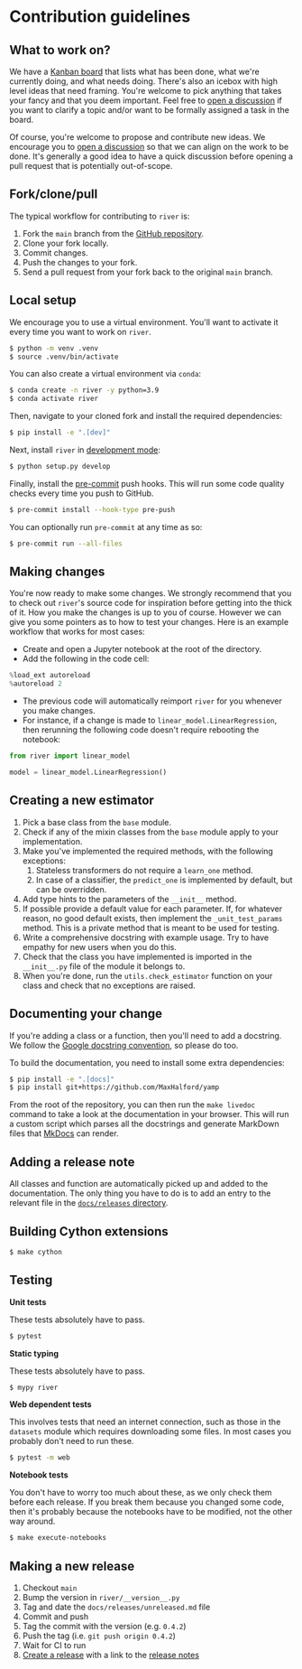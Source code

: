 # Contribution guidelines

## What to work on?

We have a [Kanban board](https://www.notion.so/d1e86fcdf21e4deda16eedab2b3361fb?v=503f44740b8b44a99a961aa96e9e46e1) that lists what has been done, what we're currently doing, and what needs doing. There's also an icebox with high level ideas that need framing. You're welcome to pick anything that takes your fancy and that you deem important. Feel free to [open a discussion](https://github.com/online-ml/river/discussions/new) if you want to clarify a topic and/or want to be formally assigned a task in the board.

Of course, you're welcome to propose and contribute new ideas. We encourage you to [open a discussion](https://github.com/online-ml/river/discussions/new) so that we can align on the work to be done. It's generally a good idea to have a quick discussion before opening a pull request that is potentially out-of-scope.

## Fork/clone/pull

The typical workflow for contributing to `river` is:

1. Fork the `main` branch from the [GitHub repository](https://github.com/online-ml/river/).
2. Clone your fork locally.
3. Commit changes.
4. Push the changes to your fork.
5. Send a pull request from your fork back to the original `main` branch.

## Local setup

We encourage you to use a virtual environment. You'll want to activate it every time you want to work on `river`.

```sh
$ python -m venv .venv
$ source .venv/bin/activate
```

You can also create a virtual environment via `conda`:

```sh
$ conda create -n river -y python=3.9
$ conda activate river
```

Then, navigate to your cloned fork and install the required dependencies:

```sh
$ pip install -e ".[dev]"
```

Next, install `river` in [development mode](https://stackoverflow.com/questions/19048732/python-setup-py-develop-vs-install):

```sh
$ python setup.py develop
```

Finally, install the [pre-commit](https://pre-commit.com/) push hooks. This will run some code quality checks every time you push to GitHub.

```sh
$ pre-commit install --hook-type pre-push
```

You can optionally run `pre-commit` at any time as so:

```sh
$ pre-commit run --all-files
```

## Making changes

You're now ready to make some changes. We strongly recommend that you to check out `river`'s source code for inspiration before getting into the thick of it. How you make the changes is up to you of course. However we can give you some pointers as to how to test your changes. Here is an example workflow that works for most cases:

- Create and open a Jupyter notebook at the root of the directory.
- Add the following in the code cell:
```py
%load_ext autoreload
%autoreload 2
```
- The previous code will automatically reimport `river` for you whenever you make changes.
- For instance, if a change is made to `linear_model.LinearRegression`, then rerunning the following code doesn't require rebooting the notebook:
```py
from river import linear_model

model = linear_model.LinearRegression()
```

## Creating a new estimator

1. Pick a base class from the `base` module.
2. Check if any of the mixin classes from the `base` module apply to your implementation.
3. Make you've implemented the required methods, with the following exceptions:
   1. Stateless transformers do not require a `learn_one` method.
   2. In case of a classifier, the `predict_one` is implemented by default, but can be overridden.
4. Add type hints to the parameters of the `__init__` method.
5. If possible provide a default value for each parameter. If, for whatever reason, no good default exists, then implement the `_unit_test_params` method. This is a private method that is meant to be used for testing.
6. Write a comprehensive docstring with example usage. Try to have empathy for new users when you do this.
7. Check that the class you have implemented is imported in the `__init__.py` file of the module it belongs to.
8. When you're done, run the `utils.check_estimator` function on your class and check that no exceptions are raised.

## Documenting your change

If you're adding a class or a function, then you'll need to add a docstring. We follow the [Google docstring convention](https://sphinxcontrib-napoleon.readthedocs.io/en/latest/example_google.html), so please do too.

To build the documentation, you need to install some extra dependencies:

```sh
$ pip install -e ".[docs]"
$ pip install git+https://github.com/MaxHalford/yamp
```

From the root of the repository, you can then run the `make livedoc` command to take a look at the documentation in your browser. This will run a custom script which parses all the docstrings and generate MarkDown files that [MkDocs](https://www.mkdocs.org/) can render.

## Adding a release note

All classes and function are automatically picked up and added to the documentation. The only thing you have to do is to add an entry to the relevant file in the [`docs/releases` directory](docs/releases).

## Building Cython extensions

```sh
$ make cython
```

## Testing

**Unit tests**

These tests absolutely have to pass.

```sh
$ pytest
```

**Static typing**

These tests absolutely have to pass.

```sh
$ mypy river
```

**Web dependent tests**

This involves tests that need an internet connection, such as those in the `datasets` module which requires downloading some files. In most cases you probably don't need to run these.

```sh
$ pytest -m web
```

**Notebook tests**

You don't have to worry too much about these, as we only check them before each release. If you break them because you changed some code, then it's probably because the notebooks have to be modified, not the other way around.

```sh
$ make execute-notebooks
```

## Making a new release

1. Checkout `main`
2. Bump the version in `river/__version__.py`
3. Tag and date the `docs/releases/unreleased.md` file
4. Commit and push
5. Tag the commit with the version (e.g. `0.4.2`)
6. Push the tag (i.e. `git push origin 0.4.2`)
7. Wait for CI to run
8. [Create a release](https://github.com/online-ml/river/releases) with a link to the [release notes](https://riverml.xyz/latest/releases/unreleased/)
